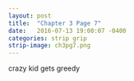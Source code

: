 ```yaml
---
layout: post
title:  "Chapter 3 Page 7"
date:   2016-07-13 19:00:07 -0400
categories: strip grip
strip-image: ch3pg7.png
---
```

crazy kid gets greedy 
